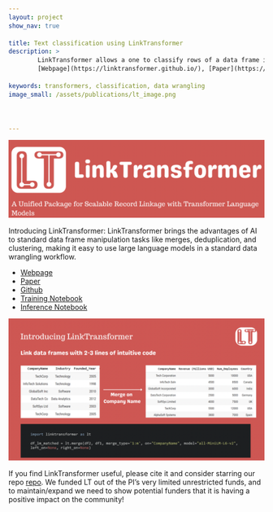```yaml
---
layout: project
show_nav: true

title: Text classification using LinkTransformer
description: >
        LinkTransformer allows a one to classify rows of a data frame in one line of code! Use pretrained models (including ChatGPT) and train your own.
        [Webpage](https://linktransformer.github.io/), [Paper](https://scholar.harvard.edu/sites/scholar.harvard.edu/files/dell/files/linkt.pdf), [Github](https://github.com/dell-research-harvard/linktransformer), [Training Notebook](Classify text with one line of code (and train your own models!)), [Inference Notebook](https://colab.research.google.com/drive/1OqUB8sqpUvrnC8oa_1RoOUzV6DaAKL4N)

keywords: transformers, classification, data wrangling
image_small: /assets/publications/lt_image.png



---
```


![](/assets/projects/lt_logo.png)

Introducing LinkTransformer: LinkTransformer brings the advantages of AI to standard data frame manipulation tasks like merges, deduplication, and clustering, making it easy to use large language models in a standard data wrangling workflow. 

- [Webpage](https://linktransformer.github.io/)
- [Paper](https://scholar.harvard.edu/sites/scholar.harvard.edu/files/dell/files/linkt.pdf)
- [Github](https://github.com/dell-research-harvard/linktransformer)
- [Training Notebook](https://colab.research.google.com/drive/1hSh_p8j7LP2RfdtxrPslOfnogC_CbYw5?usp=sharing)
- [Inference Notebook](https://colab.research.google.com/drive/1OqUB8sqpUvrnC8oa_1RoOUzV6DaAKL4N)



![](/assets/projects/lt_image.png)



If you find LinkTransformer useful, please cite it and consider starring our repo  [repo](https://github.com/dell-research-harvard/linktransformer). We funded LT out of the PI’s very limited unrestricted funds, and to maintain/expand we need to show potential funders that it is having a positive impact on the community!